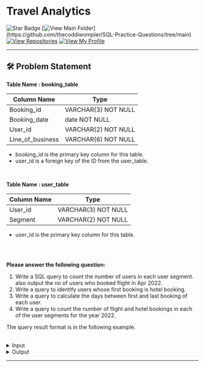 # Travel Analytics
![Star Badge](https://img.shields.io/static/v1?label=%F0%9F%8C%9F&message=If%20Useful&style=style=flat&color=BC4E99)
[![View Main Folder](https://img.shields.io/badge/View-Main_Folder-971901?)](https://github.com/thecoddiwompler/SQL-Practice-Questions/tree/main)
[![View Repositories](https://img.shields.io/badge/View-My_Repositories-blue?logo=GitHub)](https://github.com/thecoddiwompler?tab=repositories)
[![View My Profile](https://img.shields.io/badge/View-My_Profile-green?logo=GitHub)](https://github.com/thecoddiwompler)

---

## 🛠️ Problem Statement

  <b>Table Name : booking_table</b>

|  Column Name  |Type |
| ------------- | ------------- |
| Booking_id           | VARCHAR(3) NOT NULL     |
| Booking_date         | date NOT NULL |
| User_id       | VARCHAR(2) NOT NULL     |
| Line_of_business | VARCHAR(6) NOT NULL     |

* booking_id is the primary key column for this table.
* user_id is a foreign key of the ID from the user_table.
</br>

<b>Table Name : user_table</b>

|  Column Name  |Type |
| ------------- | ------------- |
| User_id          | VARCHAR(3) NOT NULL     |
| Segment        | VARCHAR(2) NOT NULL |

* user_id is the primary key column for this table.
</br>
</br>

<b> Please answer the following question: </b>
1.  Write a SQL query to count the number of users in each user segment. also output the no of users who booked flight in Apr 2022.
2. Write a query to identify users whose first booking is hotel booking.
3. Write a query to calculate the days between first and last booking of each user.
4. Write a query to count the number of flight and hotel bookings in each of the user segments for the year 2022.


The query result format is in the following example. 
</br>
</br>
 <details>
<summary>
Input
</summary>
</br>

<b> Table Name: booking_table </b></br>

| Booking_id | Booking_date | User_id | Line_of_business |
|------------|--------------|---------|-------------------|
| b1         | 2022-03-23   | u1      | Flight            |
| b2         | 2022-03-27   | u2      | Flight            |
| b3         | 2022-03-28   | u1      | Hotel             |
| b4         | 2022-03-31   | u4      | Flight            |
| b5         | 2022-04-02   | u1      | Hotel             |
| b6         | 2022-04-02   | u2      | Flight            |
| b7         | 2022-04-06   | u5      | Flight            |
| b8         | 2022-04-06   | u6      | Hotel             |
| b9         | 2022-04-06   | u2      | Flight            |
| b10        | 2022-04-10   | u1      | Flight            |
| b11        | 2022-04-12   | u4      | Flight            |
| b12        | 2022-04-16   | u1      | Flight            |
| b13        | 2022-04-19   | u2      | Flight            |
| b14        | 2022-04-20   | u5      | Hotel             |
| b15        | 2022-04-22   | u6      | Flight            |
| b16        | 2022-04-26   | u4      | Hotel             |
| b17        | 2022-04-28   | u2      | Hotel             |
| b18        | 2022-04-30   | u1      | Hotel             |
| b19        | 2022-05-04   | u4      | Hotel             |
| b20        | 2022-05-06   | u1      | Flight            |

<b> Table Name: user_table </b></br>

| User_id | Segment |
|---------|---------|
| u1      | s1      |
| u2      | s1      |
| u3      | s1      |
| u4      | s2      |
| u5      | s2      |
| u6      | s3      |
| u7      | s3      |
| u8      | s3      |
| u9      | s3      |
| u10     | s3      |

</details>

<details>
<summary>
Output
</summary>
</br>

1.  Write a SQL query to count the number of users in each user segment. also output the no of users who booked flight in Apr 2022.

| segment | total_user_count | user_count_flight_apr |
| --- |--- | --- |
| s1         | 3      | 2  |
| s2         | 2      | 2  |
| s3         | 5    | 1  |

2. Write a query to identify users whose first booking is hotel booking.

|user_id|
| --- |
| u6 |

3. Write a query to calculate the days between first and last booking of each user.

| user_id | date_diff |
| --- |--- |
| u1 | 44 |
| u2 |32 |
| u4 | 34 |
| u5 | 14 |
| u6 | 16 |

4. Write a query to count the number of flight and hotel bookings in each of the user segments for the year 2022.

| segment | flight_count | hotel_count |
| --- |--- | --- |
| s1         | 8      | 4  |
| s2         | 3      | 3  |
| s3         | 1    | 1  |

</details>

---
